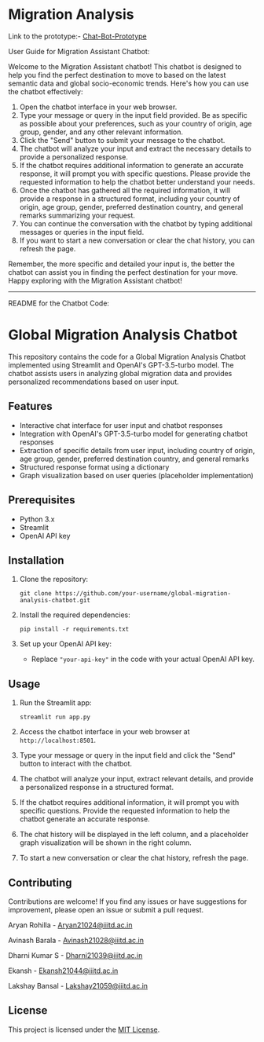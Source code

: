 # Migration Analysis
Link to the prototype:- [Chat-Bot-Prototype](https://migrationanalysis.zapier.app/chat)

User Guide for Migration Assistant Chatbot:

Welcome to the Migration Assistant chatbot! This chatbot is designed to help you find the perfect destination to move to based on the latest semantic data and global socio-economic trends. Here's how you can use the chatbot effectively:

1. Open the chatbot interface in your web browser.
2. Type your message or query in the input field provided. Be as specific as possible about your preferences, such as your country of origin, age group, gender, and any other relevant information.
3. Click the "Send" button to submit your message to the chatbot.
4. The chatbot will analyze your input and extract the necessary details to provide a personalized response.
5. If the chatbot requires additional information to generate an accurate response, it will prompt you with specific questions. Please provide the requested information to help the chatbot better understand your needs.
6. Once the chatbot has gathered all the required information, it will provide a response in a structured format, including your country of origin, age group, gender, preferred destination country, and general remarks summarizing your request.
7. You can continue the conversation with the chatbot by typing additional messages or queries in the input field.
8. If you want to start a new conversation or clear the chat history, you can refresh the page.

Remember, the more specific and detailed your input is, the better the chatbot can assist you in finding the perfect destination for your move. Happy exploring with the Migration Assistant chatbot!

---

README for the Chatbot Code:

# Global Migration Analysis Chatbot

This repository contains the code for a Global Migration Analysis Chatbot implemented using Streamlit and OpenAI's GPT-3.5-turbo model. The chatbot assists users in analyzing global migration data and provides personalized recommendations based on user input.

## Features

- Interactive chat interface for user input and chatbot responses
- Integration with OpenAI's GPT-3.5-turbo model for generating chatbot responses
- Extraction of specific details from user input, including country of origin, age group, gender, preferred destination country, and general remarks
- Structured response format using a dictionary
- Graph visualization based on user queries (placeholder implementation)

## Prerequisites

- Python 3.x
- Streamlit
- OpenAI API key

## Installation

1. Clone the repository:
   ```
   git clone https://github.com/your-username/global-migration-analysis-chatbot.git
   ```

2. Install the required dependencies:
   ```
   pip install -r requirements.txt
   ```

3. Set up your OpenAI API key:
   - Replace `"your-api-key"` in the code with your actual OpenAI API key.

## Usage

1. Run the Streamlit app:
   ```
   streamlit run app.py
   ```

2. Access the chatbot interface in your web browser at `http://localhost:8501`.

3. Type your message or query in the input field and click the "Send" button to interact with the chatbot.

4. The chatbot will analyze your input, extract relevant details, and provide a personalized response in a structured format.

5. If the chatbot requires additional information, it will prompt you with specific questions. Provide the requested information to help the chatbot generate an accurate response.

6. The chat history will be displayed in the left column, and a placeholder graph visualization will be shown in the right column.

7. To start a new conversation or clear the chat history, refresh the page.

## Contributing

Contributions are welcome! If you find any issues or have suggestions for improvement, please open an issue or submit a pull request.

Aryan Rohilla - Aryan21024@iiitd.ac.in

Avinash Barala - Avinash21028@iiitd.ac.in

Dharni Kumar S - Dharni21039@iiitd.ac.in

Ekansh - Ekansh21044@iiitd.ac.in

Lakshay Bansal - Lakshay21059@iiitd.ac.in

## License

This project is licensed under the [MIT License](LICENSE).
